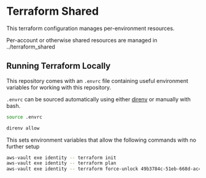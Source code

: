 # Terraform Shared

This terraform configuration manages per-environment resources.

Per-account or otherwise shared resources are managed in ../terraform_shared

## Running Terraform Locally

This repository comes with an `.envrc` file containing useful environment variables for working with this repository.

`.envrc` can be sourced automatically using either [direnv](https://direnv.net) or manually with bash.

```bash
source .envrc
```

```bash
direnv allow
```

This sets environment variables that allow the following commands with no further setup

```bash
aws-vault exe identity -- terraform init
aws-vault exe identity -- terraform plan
aws-vault exe identity -- terraform force-unlock 49b3784c-51eb-668d-ac4b-3bd5b8701925
```